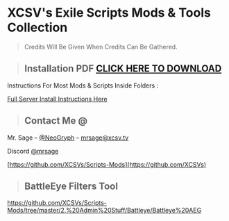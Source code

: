 # XCSV's Exile Scripts Mods & Tools Collection

> Credits Will Be Given When Credits Can Be Gathered.


>## Installation PDF  [CLICK HERE TO DOWNLOAD](https://github.com/XCSVs/Scripts-Mods/blob/master/1.%20INSTRUCTIONS/Exile%20Server%20Owner%20Guide%20v1.7.pdf)

Instructions For Most Mods & Scripts Inside Folders :

<a href="https://github.com/XCSVs/Scripts-Mods/blob/master/INSTRUCTIONS/Exile%20Server%20Owner%20Guide%20v1.7.pdf
">Full Server Install Instructions Here</a>

>## Contact Me @

Mr. Sage – [@NeoGryph](https://twitter.com/NeoGryph) – mrsage@xcsv.tv

Discord [@mrsage](https://discord.gg/tvhquY6)

[https://github.com/XCSVs/Scripts-Mods](https://github.com/XCSVs)

>## BattleEye Filters Tool

https://github.com/XCSVs/Scripts-Mods/tree/master/2.%20Admin%20Stuff/Battleye/Battleye%20AEG



